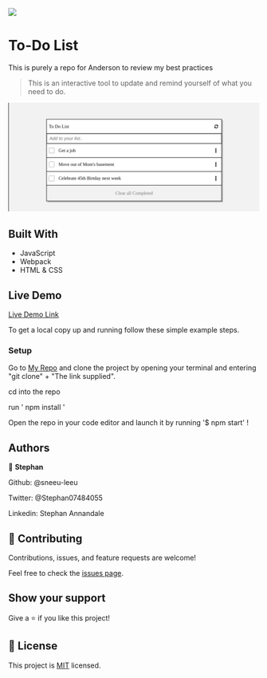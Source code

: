 ![](https://img.shields.io/badge/Microverse-blueviolet)

# To-Do List 

This is purely a repo for Anderson to review my best practices

> This is an interactive tool to update and remind yourself of what you need to do.

![screenshot](./img/screen_shot.png)

## Built With

- JavaScript
- Webpack
- HTML & CSS

## Live Demo

[Live Demo Link](https://compassionate-stonebraker-45d168.netlify.app/)

To get a local copy up and running follow these simple example steps.

### Setup

Go to [My Repo](https://sneeu-leeu.github.io/To-Do-List-JS/docs/) and clone the project by opening your terminal and entering "git clone" + "The link supplied".

cd into the repo

run ' npm install '

Open the repo in your code editor and launch it by running '$ npm start' !

## Authors

👤 **Stephan**

Github: @sneeu-leeu

Twitter: @Stephan07484055

Linkedin: Stephan Annandale



## 🤝 Contributing

Contributions, issues, and feature requests are welcome!


Feel free to check the [issues page](https://github.com/sneeu-leeu/To-Do-List/issues/4).

## Show your support

Give a ⭐️ if you like this project!

## 📝 License

This project is [MIT](https://opensource.org/licenses/MIT) licensed.

